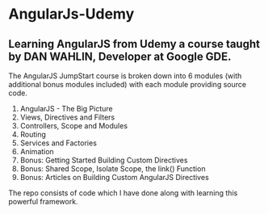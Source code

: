 # AngularJs-Udemy

## Learning AngularJS from Udemy a course taught by DAN WAHLIN, Developer at Google GDE.

The AngularJS JumpStart course is broken down into 6 modules (with additional bonus modules included) 
with each module providing source code.

1. AngularJS - The Big Picture
2. Views, Directives and Filters
3. Controllers, Scope and Modules
4. Routing
5. Services and Factories
6. Animation
7. Bonus: Getting Started Building Custom Directives
8. Bonus: Shared Scope, Isolate Scope, the link() Function
9. Bonus: Articles on Building Custom AngularJS Directives

The repo consists of code which I have done along with learning this powerful framework.
